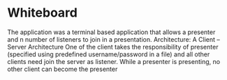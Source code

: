 # Whiteboard
The application was a terminal based application that allows a presenter and n number of listeners to join in a presentation.
Architecture: A Client –Server Architecture
One of the client takes the responsibility of presenter (specified using predefined username/password in a file) 
and all other clients need join the server as listener. While a presenter is presenting, no other client can become the presenter
